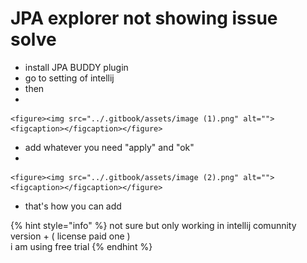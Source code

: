# JPA explorer not showing issue solve

* install JPA BUDDY plugin
* go to setting of intellij
* then
*

    <figure><img src="../.gitbook/assets/image (1).png" alt=""><figcaption></figcaption></figure>
* add whatever you need "apply" and "ok"
*

    <figure><img src="../.gitbook/assets/image (2).png" alt=""><figcaption></figcaption></figure>
* that's how you can add

{% hint style="info" %}
not sure but only working in intellij comunnity version + ( license paid one )\
i am using free trial
{% endhint %}
